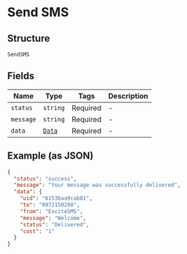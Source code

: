
# Send SMS

## Structure

`SendSMS`

## Fields

| Name | Type | Tags | Description |
|  --- | --- | --- | --- |
| `status` | `string` | Required | - |
| `message` | `string` | Required | - |
| `data` | [`Data`](/doc/models/data.md) | Required | - |

## Example (as JSON)

```json
{
  "status": "success",
  "message": "Your message was successfully delivered",
  "data": {
    "uid": "61536aa9cab81",
    "to": "0972150298",
    "from": "ExciteSMS",
    "message": "Welcome",
    "status": "Delivered",
    "cost": "1"
  }
}
```

